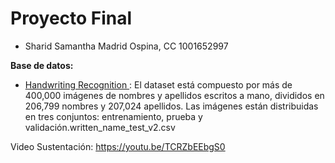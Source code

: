 # Proyecto Final

* Sharid Samantha Madrid Ospina, CC 1001652997


**Base de datos:**
* [Handwriting Recognition ](https://www.kaggle.com/datasets/landlord/handwriting-recognition/data): El dataset está compuesto por más de 400,000 imágenes de nombres y apellidos escritos a mano, divididos en 206,799 nombres y 207,024 apellidos. Las imágenes están distribuidas en tres conjuntos: entrenamiento, prueba y validación.written_name_test_v2.csv

Video Sustentación: https://youtu.be/TCRZbEEbgS0
